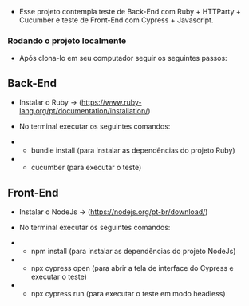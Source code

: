 * Esse projeto contempla teste de Back-End com Ruby + HTTParty + Cucumber e teste de Front-End com Cypress + Javascript.

### Rodando o projeto localmente ###

* Após clona-lo em seu computador seguir os seguintes passos:

## Back-End ###

* Instalar o Ruby -> (https://www.ruby-lang.org/pt/documentation/installation/)

* No terminal executar os seguintes comandos:
- - bundle install (para instalar as dependências do projeto Ruby)
- - cucumber (para executar o teste)

## Front-End ###

* Instalar o NodeJs -> (https://nodejs.org/pt-br/download/)

* No terminal executar os seguintes comandos:
- - npm install (para instalar as dependências do projeto NodeJs)
- - npx cypress open (para abrir a tela de interface do Cypress e executar o teste)
- - npx cypress run (para executar o teste em modo headless)
